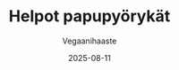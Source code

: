 ---
title: "Helpot papupyörykät"
image: "https://vegaanibotti.lauravuo.me/2025/08/2025-08-11_small.png"
date: 2025-08-11
receipt_url: "https://vegaanihaaste.fi/reseptit/helpot-papupyorykat"
author: "Vegaanihaaste"
---